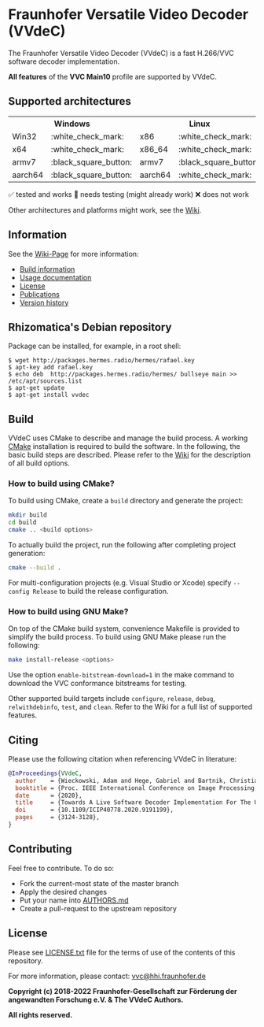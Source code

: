 # Fraunhofer Versatile Video Decoder (VVdeC)

The Fraunhofer Versatile Video Decoder (VVdeC) is a fast H.266/VVC software decoder implementation.

**All features** of the **VVC Main10** profile are supported by VVdeC.

## Supported architectures


<table>
  <tr>
    <th colspan="2" align="center" valign="center"><strong>Windows</strong></th>
    <th colspan="2" align="center" valign="center"><strong>Linux</strong></th>
    <th colspan="2" align="center" valign="center"><strong>MacOS X</strong></th>
    <th colspan="2" align="center" valign="center"><strong>Android</strong></th>
    <th colspan="2" align="center" valign="center"><strong>iOS</strong></th>
    <th colspan="2" align="center" valign="center"><strong>Browser (WASM)</strong></th>
  </tr>
  <tr>
    <td>Win32</td>
    <td>:white_check_mark:</td>
    <td>x86</td>
    <td>:white_check_mark:</td>
    <td></td>
    <td></td>
    <td></td>
    <td></td>
    <td></td>
    <td></td>
    <td>Edge</td>
    <td>:white_check_mark:</td>
  </tr>
  <tr>
    <td>x64</td>
    <td>:white_check_mark:</td>
    <td>x86_64</td>
    <td>:white_check_mark:</td>
    <td>x64</td>
    <td>:white_check_mark:</td>
    <td></td>
    <td></td>
    <td></td>
    <td></td>
    <td>Firefox</td>
    <td>:white_check_mark:</td>
  </tr>
  <tr>
    <td>armv7</td>
    <td>:black_square_button:</td>
    <td>armv7</td>
    <td>:black_square_button:</td>
    <td></td>
    <td></td>
    <td>armv7</td>
    <td>:black_square_button:</td>
    <td>armv7</td>
    <td>:black_square_button:</td>
    <td>Chrome</td>
    <td>:white_check_mark:</td>
  </tr>
  <tr>
    <td>aarch64</td>
    <td>:black_square_button:</td>
    <td>aarch64</td>
    <td>:white_check_mark:</td>
    <td>arm64</td>
    <td>:white_check_mark:</td>
    <td>aarch64</td>
    <td>:white_check_mark:</td>
    <td>arm64</td>
    <td>:black_square_button:</td>
    <td>Safari</td>
    <td>:x:</td>
  </tr>
</table>

:white_check_mark: tested and works :black_square_button: needs testing (might already work) :x: does not work

Other architectures and platforms might work, see the [Wiki](https://github.com/fraunhoferhhi/vvdec/wiki#supported-architectures).

## Information

See the [Wiki-Page](https://github.com/fraunhoferhhi/vvdec/wiki) for more information:

* [Build information](https://github.com/fraunhoferhhi/vvdec/wiki/Build)
* [Usage documentation](https://github.com/fraunhoferhhi/vvdec/wiki/How-to-use-VVdeC)
* [License](https://github.com/fraunhoferhhi/vvdec/wiki/License)
* [Publications](https://github.com/fraunhoferhhi/vvdec/wiki/Publications)
* [Version history](https://github.com/fraunhoferhhi/vvdec/wiki/Changelog)


## Rhizomatica's Debian repository

Package can be installed, for example, in a root shell:

    $ wget http://packages.hermes.radio/hermes/rafael.key
    $ apt-key add rafael.key
    $ echo deb  http://packages.hermes.radio/hermes/ bullseye main >> /etc/apt/sources.list
    $ apt-get update
    $ apt-get install vvdec
    
## Build

VVdeC uses CMake to describe and manage the build process. A working [CMake](https://cmake.org/) installation is required to build the software. In the following, the basic build steps are described. Please refer to the [Wiki](https://github.com/fraunhoferhhi/vvdec/wiki/Build) for the description of all build options.

### How to build using CMake?

To build using CMake, create a `build` directory and generate the project:

```sh
mkdir build
cd build
cmake .. <build options>
```

To actually build the project, run the following after completing project generation:

```sh
cmake --build .
```

For multi-configuration projects (e.g. Visual Studio or Xcode) specify `--config Release` to build the release configuration.

### How to build using GNU Make?

On top of the CMake build system, convenience Makefile is provided to simplify the build process. To build using GNU Make please run the following:

```sh
make install-release <options>
```

Use the option `enable-bitstream-download=1` in the make command to download the VVC conformance bitstreams for testing.

Other supported build targets include `configure`, `release`, `debug`, `relwithdebinfo`, `test`,  and `clean`. Refer to the Wiki for a full list of supported features.

## Citing

Please use the following citation when referencing VVdeC in literature:

```bibtex
@InProceedings{VVdeC,
  author    = {Wieckowski, Adam and Hege, Gabriel and Bartnik, Christian and Lehmann, Christian and Stoffers, Christian and Bross, Benjamin and Marpe, Detlev},
  booktitle = {Proc. IEEE International Conference on Image Processing (ICIP)},
  date      = {2020},
  title     = {Towards A Live Software Decoder Implementation For The Upcoming Versatile Video Coding (VVC) Codec},
  doi       = {10.1109/ICIP40778.2020.9191199},
  pages     = {3124-3128},
}

```

## Contributing

Feel free to contribute. To do so:

* Fork the current-most state of the master branch
* Apply the desired changes
* Put your name into [AUTHORS.md](./AUTHORS.md)
* Create a pull-request to the upstream repository

## License

Please see [LICENSE.txt](./LICENSE.txt) file for the terms of use of the contents of this repository.

For more information, please contact: vvc@hhi.fraunhofer.de

**Copyright (c) 2018-2022 Fraunhofer-Gesellschaft zur Förderung der angewandten Forschung e.V. & The VVdeC Authors.**

**All rights reserved.**
